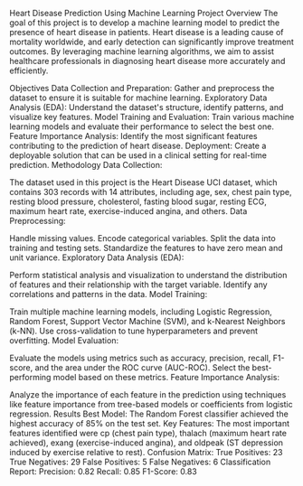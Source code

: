 Heart Disease Prediction Using Machine Learning
Project Overview
The goal of this project is to develop a machine learning model to predict the presence of heart disease in patients. Heart disease is a leading cause of mortality worldwide, and early detection can significantly improve treatment outcomes. By leveraging machine learning algorithms, we aim to assist healthcare professionals in diagnosing heart disease more accurately and efficiently.

Objectives
Data Collection and Preparation: Gather and preprocess the dataset to ensure it is suitable for machine learning.
Exploratory Data Analysis (EDA): Understand the dataset's structure, identify patterns, and visualize key features.
Model Training and Evaluation: Train various machine learning models and evaluate their performance to select the best one.
Feature Importance Analysis: Identify the most significant features contributing to the prediction of heart disease.
Deployment: Create a deployable solution that can be used in a clinical setting for real-time prediction.
Methodology
Data Collection:

The dataset used in this project is the Heart Disease UCI dataset, which contains 303 records with 14 attributes, including age, sex, chest pain type, resting blood pressure, cholesterol, fasting blood sugar, resting ECG, maximum heart rate, exercise-induced angina, and others.
Data Preprocessing:

Handle missing values.
Encode categorical variables.
Split the data into training and testing sets.
Standardize the features to have zero mean and unit variance.
Exploratory Data Analysis (EDA):

Perform statistical analysis and visualization to understand the distribution of features and their relationship with the target variable.
Identify any correlations and patterns in the data.
Model Training:

Train multiple machine learning models, including Logistic Regression, Random Forest, Support Vector Machine (SVM), and k-Nearest Neighbors (k-NN).
Use cross-validation to tune hyperparameters and prevent overfitting.
Model Evaluation:

Evaluate the models using metrics such as accuracy, precision, recall, F1-score, and the area under the ROC curve (AUC-ROC).
Select the best-performing model based on these metrics.
Feature Importance Analysis:

Analyze the importance of each feature in the prediction using techniques like feature importance from tree-based models or coefficients from logistic regression.
Results
Best Model: The Random Forest classifier achieved the highest accuracy of 85% on the test set.
Key Features: The most important features identified were cp (chest pain type), thalach (maximum heart rate achieved), exang (exercise-induced angina), and oldpeak (ST depression induced by exercise relative to rest).
Confusion Matrix:
True Positives: 23
True Negatives: 29
False Positives: 5
False Negatives: 6
Classification Report:
Precision: 0.82
Recall: 0.85
F1-Score: 0.83

